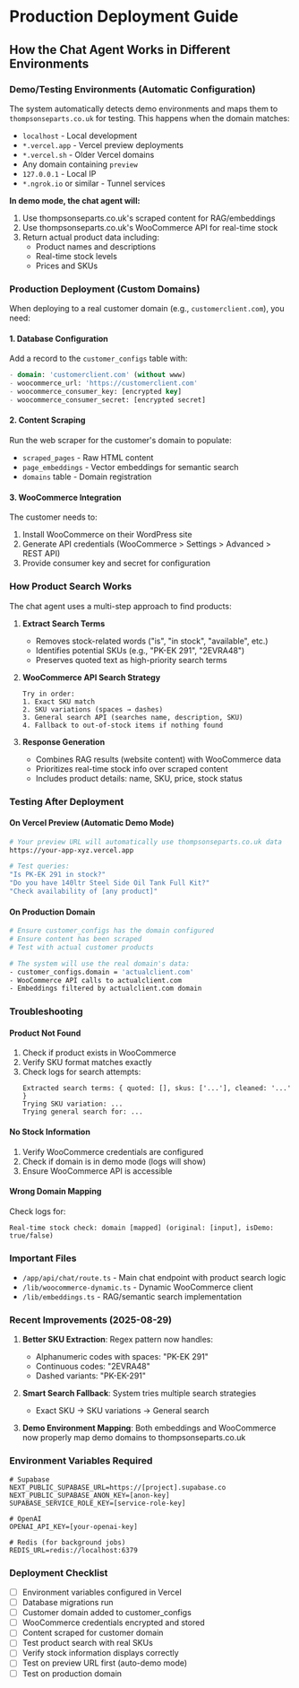 # Production Deployment Guide

## How the Chat Agent Works in Different Environments

### Demo/Testing Environments (Automatic Configuration)

The system automatically detects demo environments and maps them to `thompsonseparts.co.uk` for testing. This happens when the domain matches:

- `localhost` - Local development
- `*.vercel.app` - Vercel preview deployments
- `*.vercel.sh` - Older Vercel domains
- Any domain containing `preview`
- `127.0.0.1` - Local IP
- `*.ngrok.io` or similar - Tunnel services

**In demo mode, the chat agent will:**
1. Use thompsonseparts.co.uk's scraped content for RAG/embeddings
2. Use thompsonseparts.co.uk's WooCommerce API for real-time stock
3. Return actual product data including:
   - Product names and descriptions
   - Real-time stock levels
   - Prices and SKUs

### Production Deployment (Custom Domains)

When deploying to a real customer domain (e.g., `customerclient.com`), you need:

#### 1. Database Configuration

Add a record to the `customer_configs` table with:
```sql
- domain: 'customerclient.com' (without www)
- woocommerce_url: 'https://customerclient.com'
- woocommerce_consumer_key: [encrypted key]
- woocommerce_consumer_secret: [encrypted secret]
```

#### 2. Content Scraping

Run the web scraper for the customer's domain to populate:
- `scraped_pages` - Raw HTML content
- `page_embeddings` - Vector embeddings for semantic search
- `domains` table - Domain registration

#### 3. WooCommerce Integration

The customer needs to:
1. Install WooCommerce on their WordPress site
2. Generate API credentials (WooCommerce > Settings > Advanced > REST API)
3. Provide consumer key and secret for configuration

### How Product Search Works

The chat agent uses a multi-step approach to find products:

1. **Extract Search Terms**
   - Removes stock-related words ("is", "in stock", "available", etc.)
   - Identifies potential SKUs (e.g., "PK-EK 291", "2EVRA48")
   - Preserves quoted text as high-priority search terms

2. **WooCommerce API Search Strategy**
   ```
   Try in order:
   1. Exact SKU match
   2. SKU variations (spaces → dashes)
   3. General search API (searches name, description, SKU)
   4. Fallback to out-of-stock items if nothing found
   ```

3. **Response Generation**
   - Combines RAG results (website content) with WooCommerce data
   - Prioritizes real-time stock info over scraped content
   - Includes product details: name, SKU, price, stock status

### Testing After Deployment

#### On Vercel Preview (Automatic Demo Mode)
```bash
# Your preview URL will automatically use thompsonseparts.co.uk data
https://your-app-xyz.vercel.app

# Test queries:
"Is PK-EK 291 in stock?"
"Do you have 140ltr Steel Side Oil Tank Full Kit?"
"Check availability of [any product]"
```

#### On Production Domain
```bash
# Ensure customer_configs has the domain configured
# Ensure content has been scraped
# Test with actual customer products

# The system will use the real domain's data:
- customer_configs.domain = 'actualclient.com'
- WooCommerce API calls to actualclient.com
- Embeddings filtered by actualclient.com domain
```

### Troubleshooting

#### Product Not Found
1. Check if product exists in WooCommerce
2. Verify SKU format matches exactly
3. Check logs for search attempts:
   ```
   Extracted search terms: { quoted: [], skus: ['...'], cleaned: '...' }
   Trying SKU variation: ...
   Trying general search for: ...
   ```

#### No Stock Information
1. Verify WooCommerce credentials are configured
2. Check if domain is in demo mode (logs will show)
3. Ensure WooCommerce API is accessible

#### Wrong Domain Mapping
Check logs for:
```
Real-time stock check: domain [mapped] (original: [input], isDemo: true/false)
```

### Important Files

- `/app/api/chat/route.ts` - Main chat endpoint with product search logic
- `/lib/woocommerce-dynamic.ts` - Dynamic WooCommerce client
- `/lib/embeddings.ts` - RAG/semantic search implementation

### Recent Improvements (2025-08-29)

1. **Better SKU Extraction**: Regex pattern now handles:
   - Alphanumeric codes with spaces: "PK-EK 291"
   - Continuous codes: "2EVRA48"
   - Dashed variants: "PK-EK-291"

2. **Smart Search Fallback**: System tries multiple search strategies
   - Exact SKU → SKU variations → General search

3. **Demo Environment Mapping**: Both embeddings and WooCommerce now properly map demo domains to thompsonseparts.co.uk

### Environment Variables Required

```env
# Supabase
NEXT_PUBLIC_SUPABASE_URL=https://[project].supabase.co
NEXT_PUBLIC_SUPABASE_ANON_KEY=[anon-key]
SUPABASE_SERVICE_ROLE_KEY=[service-role-key]

# OpenAI
OPENAI_API_KEY=[your-openai-key]

# Redis (for background jobs)
REDIS_URL=redis://localhost:6379
```

### Deployment Checklist

- [ ] Environment variables configured in Vercel
- [ ] Database migrations run
- [ ] Customer domain added to customer_configs
- [ ] WooCommerce credentials encrypted and stored
- [ ] Content scraped for customer domain
- [ ] Test product search with real SKUs
- [ ] Verify stock information displays correctly
- [ ] Test on preview URL first (auto-demo mode)
- [ ] Test on production domain